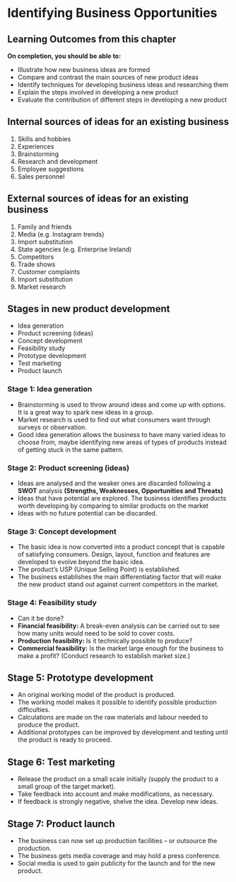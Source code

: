 # Identifying Business Opportunities

## Learning Outcomes from this chapter

**On completion, you should be able to:**

- Illustrate how new business ideas are formed
- Compare and contrast the main sources of new product ideas
- Identify techniques for developing business ideas and researching them 
- Explain the steps involved in developing a new product
- Evaluate the contribution of different steps in developing a new product

## Internal sources of ideas for an existing business

1. Skills and hobbies
2. Experiences
3. Brainstorming
4. Research and development 
5. Employee suggestions 
6. Sales personnel

<!--card-->

## External sources of ideas for an existing business

1. Family and friends
2. Media (e.g. Instagram trends)
3. Import substitution
4. State agencies (e.g. Enterprise Ireland)
5. Competitors
6. Trade shows
7. Customer complaints
8. Import substitution
9. Market research

<!--card-->

## Stages in new product development

- Idea generation
- Product screening (ideas)
- Concept development
- Feasibility study
- Prototype development
- Test marketing
- Product launch

<!--card-->

### Stage 1: Idea generation

- Brainstorming is used to throw around ideas and come up with options. It is a great way to spark new ideas in a group.
- Market research is used to find out what consumers want through surveys or observation.
- Good idea generation allows the business to have many varied ideas to choose from, maybe identifying new areas of types of products instead of getting stuck in the same pattern.

<!--card-->

### Stage 2: Product screening (ideas)

- Ideas are analysed and the weaker ones are discarded following a **SWOT** analysis **(Strengths, Weaknesses, Opportunities and Threats)**
- Ideas that have potential are explored. The business identifies products worth developing by comparing to similar products on the market
- Ideas with no future potential can be discarded.

<!--card-->

### Stage 3: Concept development

- The basic idea is now converted into a product concept that is capable of satisfying consumers. Design, layout, function and features are developed to evolve beyond the basic idea.
- The product’s USP (Unique Selling Point) is established.
- The business establishes the main differentiating factor that will make the new product stand out against current competitors in the market.

<!--card-->

### Stage 4: Feasibility study

- Can it be done?
- **Financial feasibility:** A break-even analysis can be carried out to see how many units would need to be sold to cover costs.
- **Production feasibility:** Is it technically possible to produce?
- **Commercial feasibility:** Is the market large enough for the business to make a profit? (Conduct research to establish market size.)

<!--card-->

## Stage 5: Prototype development

- An original working model of the product is produced.
- The working model makes it possible to identify possible production difficulties.
- Calculations are made on the raw materials and labour needed to produce the product.
- Additional prototypes can be improved by development and testing until the product is ready to proceed.

<!--card-->

## Stage 6: Test marketing

- Release the product on a small scale initially (supply the product to a small group of the target market).
- Take feedback into account and make modifications, as necessary.
- If feedback is strongly negative, shelve the idea. Develop new ideas.

<!--card-->

## Stage 7: Product launch

- The business can now set up production facilities – or outsource the production. 
- The business gets media coverage and may hold a press conference.
- Social media is used to gain publicity for the launch and for the new product.

<!--card-->
